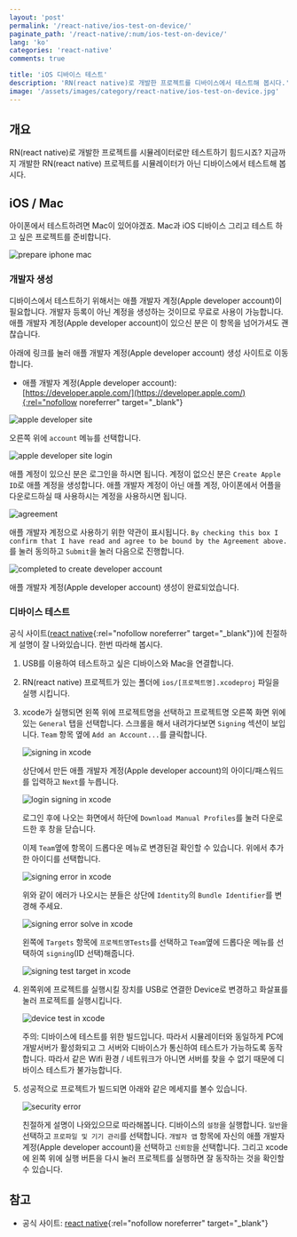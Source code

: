 ```yaml
---
layout: 'post'
permalink: '/react-native/ios-test-on-device/'
paginate_path: '/react-native/:num/ios-test-on-device/'
lang: 'ko'
categories: 'react-native'
comments: true

title: 'iOS 디바이스 테스트'
description: 'RN(react native)로 개발한 프로젝트를 디바이스에서 테스트해 봅시다.'
image: '/assets/images/category/react-native/ios-test-on-device.jpg'
---
```



## 개요
RN(react native)로 개발한 프로젝트를 시뮬레이터로만 테스트하기 힘드시죠? 지금까지 개발한 RN(react native) 프로젝트를 시뮬레이터가 아닌 디바이스에서 테스트해 봅시다.

## iOS / Mac
아이폰에서 테스트하려면 Mac이 있어야겠죠. Mac과 iOS 디바이스 그리고 테스트 하고 싶은 프로젝트를 준비합니다.

![prepare iphone mac](/assets/images/category/react-native/ios-test-on-device/mac-iphone.jpg)

### 개발자 생성
디바이스에서 테스트하기 위해서는 애플 개발자 계정(Apple developer account)이 필요합니다. 개발자 등록이 아닌 계정을 생성하는 것이므로 무료로 사용이 가능합니다. 애플 개발자 계정(Apple developer account)이 있으신 분은 이 항목을 넘어가셔도 괜찮습니다.

아래에 링크를 눌러 애플 개발자 계정(Apple developer account) 생성 사이트로 이동합니다.

- 애플 개발자 계정(Apple developer account): [https://developer.apple.com/](https://developer.apple.com/){:rel="nofollow noreferrer" target="_blank"}

![apple developer site](/assets/images/category/react-native/ios-test-on-device/apple-developer-site.png)

오른쪽 위에 ```account``` 메뉴를 선택합니다.

![apple developer site login](/assets/images/category/react-native/ios-test-on-device/apple-developer-site-login.png)

애플 계정이 있으신 분은 로그인을 하시면 됩니다. 계정이 없으신 분은 ```Create Apple ID```로 애플 계정을 생성합니다. 애플 개발자 계정이 아닌 애플 계정, 아이폰에서 어플을 다운로드하실 때 사용하시는 계정을 사용하시면 됩니다.

![agreement](/assets/images/category/react-native/ios-test-on-device/agreement.png)

애플 개발자 계정으로 사용하기 위한 약관이 표시됩니다. ```By checking this box I confirm that I have read and agree to be bound by the Agreement above.```를 눌러 동의하고 ```Submit```을 눌러 다음으로 진행합니다.

![completed to create developer account](/assets/images/category/react-native/ios-test-on-device/completed-create-account.png)

애플 개발자 계정(Apple developer account) 생성이 완료되었습니다.

### 디바이스 테스트
공식 사이트([react native](https://facebook.github.io/react-native/docs/running-on-device){:rel="nofollow noreferrer" target="_blank"})에 친절하게 설명이 잘 나와있습니다. 한번 따라해 봅시다.

1. USB를 이용하여 테스트하고 싶은 디바이스와 Mac을 연결합니다.
1. RN(react native) 프로젝트가 있는 폴더에 ```ios/[프로젝트명].xcodeproj``` 파일을 실행 시킵니다.
1. xcode가 실행되면 왼쪽 위에 프로젝트명을 선택하고 프로젝트명 오른쪽 화면 위에 있는 ```General``` 탭을 선택합니다. 스크롤을 해서 내려가다보면 ```Signing``` 섹션이 보입니다. ```Team``` 항목 옆에 ```Add an Account...```를 클릭합니다.

    ![signing in xcode](/assets/images/category/react-native/ios-test-on-device/signing.png)

    상단에서 만든 애플 개발자 계정(Apple developer account)의 아이디/패스워드를 입력하고 ```Next```를 누릅니다.

    ![login signing in xcode](/assets/images/category/react-native/ios-test-on-device/signing-login.png)

    로그인 후에 나오는 화면에서 하단에 ```Download Manual Profiles```를 눌러 다운로드한 후 창을 닫습니다.


    이제 ```Team```옆에 항목이 드롭다운 메뉴로 변경된걸 확인할 수 있습니다. 위에서 추가한 아이디를 선택합니다.

    ![signing error in xcode](/assets/images/category/react-native/ios-test-on-device/signing-error.png)

    위와 같이 에러가 나오시는 분들은 상단에 ```Identity```의 ```Bundle Identifier```를 변경해 주세요.

    ![signing error solve in xcode](/assets/images/category/react-native/ios-test-on-device/signing-error-solve.png)

    왼쪽에 ```Targets``` 항목에 ```프로젝트명Tests```를 선택하고 ```Team```옆에 드롭다운 메뉴를 선택하여 ```signing```(ID 선택)해줍니다.

    ![signing test target in xcode](/assets/images/category/react-native/ios-test-on-device/signing-target-test.png)
1. 왼쪽위에 프로젝트를 실행시킬 장치를 USB로 연결한 Device로 변경하고 화살표를 눌러 프로젝트를 실행시킵니다.

    ![device test in xcode](/assets/images/category/react-native/ios-test-on-device/device-test.png)

    주의: 디바이스에 테스트를 위한 빌드입니다. 따라서 시뮬레이터와 동일하게 PC에 개발서버가 활성화되고 그 서버와 디바이스가 통신하여 테스트가 가능하도록 동작합니다. 따라서 같은 Wifi 환경 / 네트워크가 아니면 서버를 찾을 수 없기 때문에 디바이스 테스트가 불가능합니다.

1. 성공적으로 프로젝트가 빌드되면 아래와 같은 메세지를 볼수 있습니다.

    ![security error](/assets/images/category/react-native/ios-test-on-device/security-error.png)

    친절하게 설명이 나와있으므로 따라해봅니다. 디바이스의 ```설정```을 실행합니다. ```일반```을 선택하고 ```프로파일 및 기기 관리```를 선택합니다. ```개발자 앱``` 항목에 자신의 애플 개발자 계정(Apple developer account)을 선택하고 ```신뢰함```을 선택합니다. 그리고 xcode에 왼쪽 위에 실행 버튼을 다시 눌러 프로젝트를 실행하면 잘 동작하는 것을 확인할 수 있습니다.

## 참고
- 공식 사이트: [react native](https://facebook.github.io/react-native/docs/running-on-device){:rel="nofollow noreferrer" target="_blank"}
